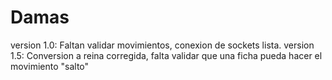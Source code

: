# Damas
version 1.0: Faltan validar movimientos, conexion de sockets lista.
version 1.5: Conversion a reina corregida, falta validar que una ficha pueda hacer el movimiento "salto"
